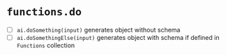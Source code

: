 # `functions.do`

- [ ] `ai.doSomething(input)` generates object without schema
- [ ] `ai.doSomethingElse(input)` generates object with schema if defined in `Functions` collection
